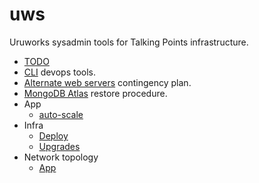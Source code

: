 # uws

Uruworks sysadmin tools for Talking Points infrastructure.

* [TODO](./docs/todo.md)
* [CLI](./docs/devops.md) devops tools.
* [Alternate web servers](./docs/heroku.md) contingency plan.
* [MongoDB Atlas](./docs/atlas.md) restore procedure.
* App
	* [auto-scale](./docs/meteor/app/auto-scale.md)
* Infra
	* [Deploy](./docs/deploy.md)
	* [Upgrades](./docs/infra/upgrades.md)
* Network topology
	* [App](./docs/topology/app.png)

